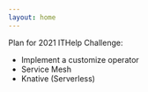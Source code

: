 ```yaml
---
layout: home
---
```



Plan for 2021 ITHelp Challenge:
- Implement a customize operator
- Service Mesh
- Knative (Serverless)
